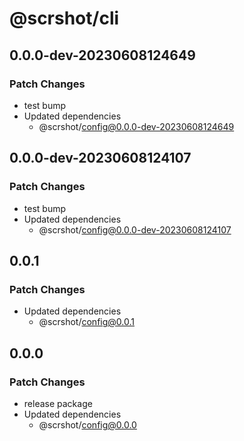 # @scrshot/cli

## 0.0.0-dev-20230608124649

### Patch Changes

- test bump
- Updated dependencies
  - @scrshot/config@0.0.0-dev-20230608124649

## 0.0.0-dev-20230608124107

### Patch Changes

- test bump
- Updated dependencies
  - @scrshot/config@0.0.0-dev-20230608124107

## 0.0.1

### Patch Changes

- Updated dependencies
  - @scrshot/config@0.0.1

## 0.0.0

### Patch Changes

- release package
- Updated dependencies
  - @scrshot/config@0.0.0
